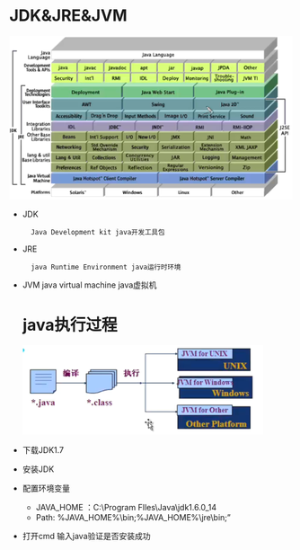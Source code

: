 # JDK&JRE&JVM

![](../assets/QQ截图20170304212135.png)

* JDK
  ```
    Java Development kit java开发工具包
  ```

* JRE
  ```
    java Runtime Environment java运行时环境
  ```

* JVM
        java virtual machine java虚拟机

  # java执行过程

  ![](../assets/QQ截图20170304214031.png)

* 下载JDK1.7

* 安装JDK
* 配置环境变量
  * JAVA\_HOME ：C:\Program FIles\Java\jdk1.6.0\_14
  * Path: %JAVA\_HOME%\bin;%JAVA\_HOME%\jre\bin;”

* 打开cmd 输入java验证是否安装成功

